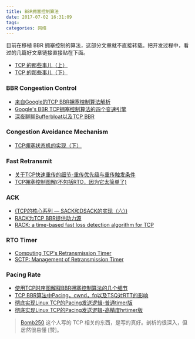 ```yaml
---
title: BBR拥塞控制算法
date: 2017-07-02 16:31:09
tags:
categories: 网络
---
```



目前在移植 BBR 拥塞控制的算法，这部分文章就不直接转载。把开发过程中，看过的几篇好文章链接直接贴在下面。


- [TCP 的那些事儿（上）](http://coolshell.cn/articles/11564.html)
- [TCP 的那些事儿（下）](http://coolshell.cn/articles/11609.html)

### BBR Congestion Control
- [来自Google的TCP BBR拥塞控制算法解析](http://blog.csdn.net/dog250/article/details/52830576?locationNum=6&fps=1)
- [Google's BBR TCP拥塞控制算法的四个变速引擎](http://blog.csdn.net/dog250/article/details/52879298)
- [深夜聊聊Bufferbloat以及TCP BBR](http://blog.csdn.net/dog250/article/details/54999332)


### Congestion Avoidance Mechanism
- [TCP拥塞状态机的实现（下）](http://blog.csdn.net/zhangskd/article/details/8283689)


### Fast Retransmit
- [关于TCP快速重传的细节-重传优先级与重传触发条件](http://blog.csdn.net/dog250/article/details/52548345)
- [TCP拥塞控制图解(不包括RTO，因为它太简单了)](http://blog.csdn.net/dog250/article/details/51287078)


### ACK
- [(TCP的核心系列 — SACK和DSACK的实现（六）)](http://blog.csdn.net/zhangskd/article/details/9768519)
- [RACK为TCP BBR提供动力源](http://blog.csdn.net/dog250/article/details/52879457)
- [RACK: a time-based fast loss detection algorithm for TCP](https://tools.ietf.org/html/draft-tcpm-rack-00)


### RTO Timer
- [Computing TCP's Retransmission Timer](https://tools.ietf.org/html/rfc2988)
- [SCTP: Management of Retransmission Timer](https://tools.ietf.org/html/rfc4960#section-6.3)


### Pacing Rate
- [使用TCP时序图解释BBR拥塞控制算法的几个细节](http://blog.csdn.net/dog250/article/details/72042516)
- [TCP BBR算法中Pacing，cwnd，fq以及TSQ对RTT的影响](http://blog.csdn.net/dog250/article/details/72849890)
- [彻底实现Linux TCP的Pacing发送逻辑-普通timer版](http://blog.csdn.net/dog250/article/details/54424629)
- [彻底实现Linux TCP的Pacing发送逻辑-高精度hrtimer版](http://blog.csdn.net/dog250/article/details/54424751)

> [Bomb250](http://my.csdn.net/dog250) 这个人写的 TCP 相关的东西，是写的真好。剖析的很深入，但居然很易懂 [赞]。
